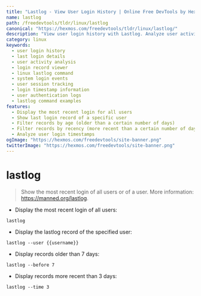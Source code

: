 ```yaml
---
title: "Lastlog - View User Login History | Online Free DevTools by Hexmos"
name: lastlog
path: /freedevtools/tldr/linux/lastlog
canonical: "https://hexmos.com/freedevtools/tldr/linux/lastlog/"
description: "View user login history with Lastlog. Analyze user activity and identify login patterns. Free online tool, no registration required."
category: linux
keywords:
  - user login history
  - last login details
  - user activity analysis
  - login record viewer
  - linux lastlog command
  - system login events
  - user session tracking
  - login timestamp information
  - user authentication logs
  - lastlog command examples
features:
  - Display the most recent login for all users
  - Show last login record of a specific user
  - Filter records by age (older than a certain number of days)
  - Filter records by recency (more recent than a certain number of days)
  - Analyze user login timestamps
ogImage: "https://hexmos.com/freedevtools/site-banner.png"
twitterImage: "https://hexmos.com/freedevtools/site-banner.png"
---
```


# lastlog

> Show the most recent login of all users or of a user.
> More information: <https://manned.org/lastlog>.

- Display the most recent login of all users:

`lastlog`

- Display the lastlog record of the specified user:

`lastlog --user {{username}}`

- Display records older than 7 days:

`lastlog --before 7`

- Display records more recent than 3 days:

`lastlog --time 3`
